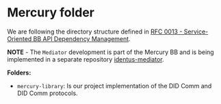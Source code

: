 # Mercury folder

We are following the directory structure defined in [RFC 0013 - Service-Oriented BB API Dependency Management](https://input-output.atlassian.net/wiki/spaces/ATB/pages/3534848001/RFC+0013+-+Service-Oriented+BB+API+Dependency+Management).

**NOTE** - The `Mediator` development is part of the Mercury BB and is being implemented in a separate repository [identus-mediator](https://github.com/input-output-hk/atala-prism-mediator).

**Folders:**

- `mercury-library`:
  Is our project implementation of the DID Comm and DID Comm protocols.
